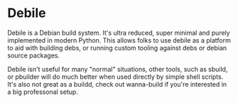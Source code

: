 Debile
======

Debile is a Debian build system. It's ultra reduced, super minimal and
purely implemented in modern Python. This allows folks to use debile
as a platform to aid with building debs, or running custom tooling
against debs or debian source packages.

Debile isn't useful for many "normal" situations, other tools, such as
sbuild, or pbuilder will do much better when used directly by simple shell
scripts. It's also not great as a buildd, check out wanna-build if you're
interested in a big professonal setup.
